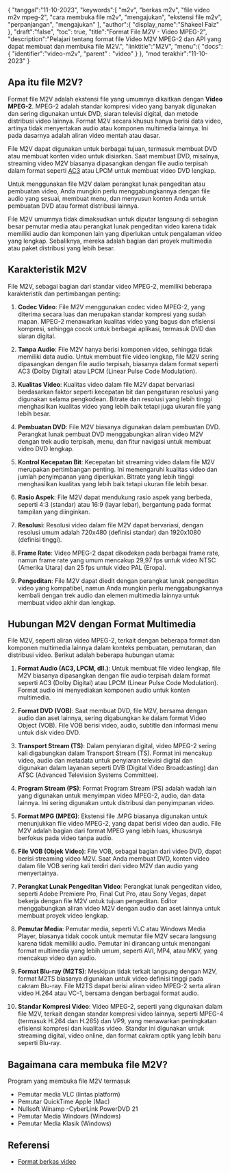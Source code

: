 {
"tanggal":"11-10-2023",
   "keywords":[
"m2v",
"berkas m2v",
"file video m2v mpeg-2",
"cara membuka file m2v",
"mengajukan",
"ekstensi file m2v",
"perpanjangan",
"mengajukan"
],
   "author":{
"display_name":"Shakeel Faiz"
},
"draft":"false",
"toc": true,
"title":"Format File M2V - Video MPEG-2",
   "description":"Pelajari tentang format file Video M2V MPEG-2 dan API yang dapat membuat dan membuka file M2V.",
"linktitle":"M2V",
   "menu":{
      "docs":{
         "identifier":"video-m2v",
"parent" : "video"
}
},
"mod terakhir":"11-10-2023"
}

## Apa itu file M2V?

Format file M2V adalah ekstensi file yang umumnya dikaitkan dengan **Video MPEG-2**. MPEG-2 adalah standar kompresi video yang banyak digunakan dan sering digunakan untuk DVD, siaran televisi digital, dan metode distribusi video lainnya. Format M2V secara khusus hanya berisi data video, artinya tidak menyertakan audio atau komponen multimedia lainnya. Ini pada dasarnya adalah aliran video mentah atau dasar.

File M2V dapat digunakan untuk berbagai tujuan, termasuk membuat DVD atau membuat konten video untuk disiarkan. Saat membuat DVD, misalnya, streaming video M2V biasanya dipasangkan dengan file audio terpisah dalam format seperti [AC3](/id/audio/ac3/) atau LPCM untuk membuat video DVD lengkap.

Untuk menggunakan file M2V dalam perangkat lunak pengeditan atau pembuatan video, Anda mungkin perlu menggabungkannya dengan file audio yang sesuai, membuat menu, dan menyusun konten Anda untuk pembuatan DVD atau format distribusi lainnya.

File M2V umumnya tidak dimaksudkan untuk diputar langsung di sebagian besar pemutar media atau perangkat lunak pengeditan video karena tidak memiliki audio dan komponen lain yang diperlukan untuk pengalaman video yang lengkap. Sebaliknya, mereka adalah bagian dari proyek multimedia atau paket distribusi yang lebih besar.

## Karakteristik M2V

File M2V, sebagai bagian dari standar video MPEG-2, memiliki beberapa karakteristik dan pertimbangan penting:

1. **Codec Video**: File M2V menggunakan codec video MPEG-2, yang diterima secara luas dan merupakan standar kompresi yang sudah mapan. MPEG-2 menawarkan kualitas video yang bagus dan efisiensi kompresi, sehingga cocok untuk berbagai aplikasi, termasuk DVD dan siaran digital.
    
















2. **Tanpa Audio**: File M2V hanya berisi komponen video, sehingga tidak memiliki data audio. Untuk membuat file video lengkap, file M2V sering dipasangkan dengan file audio terpisah, biasanya dalam format seperti AC3 (Dolby Digital) atau LPCM (Linear Pulse Code Modulation).
    
















3. **Kualitas Video**: Kualitas video dalam file M2V dapat bervariasi berdasarkan faktor seperti kecepatan bit dan pengaturan resolusi yang digunakan selama pengkodean. Bitrate dan resolusi yang lebih tinggi menghasilkan kualitas video yang lebih baik tetapi juga ukuran file yang lebih besar.
       

















4. **Pembuatan DVD**: File M2V biasanya digunakan dalam pembuatan DVD. Perangkat lunak pembuat DVD menggabungkan aliran video M2V dengan trek audio terpisah, menu, dan fitur navigasi untuk membuat video DVD lengkap.
    
















5. **Kontrol Kecepatan Bit**: Kecepatan bit streaming video dalam file M2V merupakan pertimbangan penting. Ini memengaruhi kualitas video dan jumlah penyimpanan yang diperlukan. Bitrate yang lebih tinggi menghasilkan kualitas yang lebih baik tetapi ukuran file lebih besar.
    
















6. **Rasio Aspek**: File M2V dapat mendukung rasio aspek yang berbeda, seperti 4:3 (standar) atau 16:9 (layar lebar), bergantung pada format tampilan yang diinginkan.
    
















7. **Resolusi**: Resolusi video dalam file M2V dapat bervariasi, dengan resolusi umum adalah 720x480 (definisi standar) dan 1920x1080 (definisi tinggi).
    
















8. **Frame Rate**: Video MPEG-2 dapat dikodekan pada berbagai frame rate, namun frame rate yang umum mencakup 29,97 fps untuk video NTSC (Amerika Utara) dan 25 fps untuk video PAL (Eropa).
    
















9. **Pengeditan**: File M2V dapat diedit dengan perangkat lunak pengeditan video yang kompatibel, namun Anda mungkin perlu menggabungkannya kembali dengan trek audio dan elemen multimedia lainnya untuk membuat video akhir dan lengkap.

## Hubungan M2V dengan Format Multimedia

File M2V, seperti aliran video MPEG-2, terkait dengan beberapa format dan komponen multimedia lainnya dalam konteks pembuatan, pemutaran, dan distribusi video. Berikut adalah beberapa hubungan utama:

1. **Format Audio (AC3, LPCM, dll.)**: Untuk membuat file video lengkap, file M2V biasanya dipasangkan dengan file audio terpisah dalam format seperti AC3 (Dolby Digital) atau LPCM (Linear Pulse Code Modulation). Format audio ini menyediakan komponen audio untuk konten multimedia.
    
















2. **Format DVD (VOB)**: Saat membuat DVD, file M2V, bersama dengan audio dan aset lainnya, sering digabungkan ke dalam format Video Object (VOB). File VOB berisi video, audio, subtitle dan informasi menu untuk disk video DVD.
    
















3. **Transport Stream (TS)**: Dalam penyiaran digital, video MPEG-2 sering kali digabungkan dalam Transport Stream (TS). Format ini mencakup video, audio dan metadata untuk penyiaran televisi digital dan digunakan dalam layanan seperti DVB (Digital Video Broadcasting) dan ATSC (Advanced Television Systems Committee).
    
















4. **Program Stream (PS)**: Format Program Stream (PS) adalah wadah lain yang digunakan untuk menyimpan video MPEG-2, audio, dan data lainnya. Ini sering digunakan untuk distribusi dan penyimpanan video.
    
















5. **Format MPG (MPEG)**: Ekstensi file .MPG biasanya digunakan untuk menunjukkan file video MPEG-2, yang dapat berisi video dan audio. File M2V adalah bagian dari format MPEG yang lebih luas, khususnya berfokus pada video tanpa audio.
    
















6. **File VOB (Objek Video)**: File VOB, sebagai bagian dari video DVD, dapat berisi streaming video M2V. Saat Anda membuat DVD, konten video dalam file VOB sering kali terdiri dari video M2V dan audio yang menyertainya.
    
















7. **Perangkat Lunak Pengeditan Video**: Perangkat lunak pengeditan video, seperti Adobe Premiere Pro, Final Cut Pro, atau Sony Vegas, dapat bekerja dengan file M2V untuk tujuan pengeditan. Editor menggabungkan aliran video M2V dengan audio dan aset lainnya untuk membuat proyek video lengkap.
    
















8. **Pemutar Media**: Pemutar media, seperti VLC atau Windows Media Player, biasanya tidak cocok untuk memutar file M2V secara langsung karena tidak memiliki audio. Pemutar ini dirancang untuk menangani format multimedia yang lebih umum, seperti AVI, MP4, atau MKV, yang mencakup video dan audio.
    
















9. **Format Blu-ray (M2TS)**: Meskipun tidak terkait langsung dengan M2V, format M2TS biasanya digunakan untuk video definisi tinggi pada cakram Blu-ray. File M2TS dapat berisi aliran video MPEG-2 serta aliran video H.264 atau VC-1, bersama dengan berbagai format audio.
    
















10. **Standar Kompresi Video**: Video MPEG-2, seperti yang digunakan dalam file M2V, terkait dengan standar kompresi video lainnya, seperti MPEG-4 (termasuk H.264 dan H.265) dan VP9, yang menawarkan peningkatan efisiensi kompresi dan kualitas video. Standar ini digunakan untuk streaming digital, video online, dan format cakram optik yang lebih baru seperti Blu-ray.

## Bagaimana cara membuka file M2V?

Program yang membuka file M2V termasuk

- Pemutar media VLC (lintas platform)
- Pemutar QuickTime Apple (Mac)
- Nullsoft Winamp
-CyberLink PowerDVD 21
- Pemutar Media Windows (Windows)
- Pemutar Media Klasik (Windows)

## Referensi
* [Format berkas video](https://en.wikipedia.org/wiki/Video_file_format)

